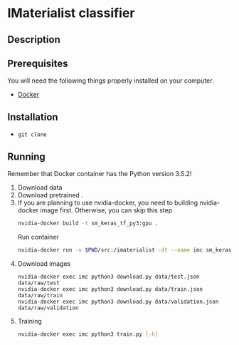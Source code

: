 # IMaterialist classifier

## Description

## Prerequisites

You will need the following things properly installed on your computer.

* [Docker](https://www.docker.com/)

## Installation

* `git clone `

## Running

Remember that Docker container has the Python version 3.5.2!

1. Download data
1. Download pretrained .
2. If you are planning to use nvidia-docker, you need to building nvidia-docker image first. Otherwise, you can skip this step
    ```bash
    nvidia-docker build -t sm_keras_tf_py3:gpu .
    ```
    Run container
    ```bash
    nvidia-docker run -v $PWD/src:/imaterialist -dt --name imc sm_keras_tf_py3:gpu /bin/bash
    ```
3. Download images
    ```
    nvidia-docker exec imc python3 download.py data/test.json data/raw/test
    nvidia-docker exec imc python3 download.py data/train.json data/raw/train
    nvidia-docker exec imc python3 download.py data/validation.json data/raw/validation
    ```
4. Training
    ```bash
    nvidia-docker exec imc python3 train.py [-h]
    ```